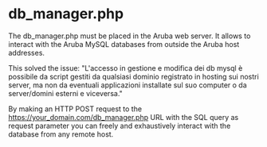 # db_manager.php
The db_manager.php must be placed in the Aruba web server.
It allows to interact with the Aruba MySQL databases from outside the Aruba host addresses.

This solved the issue: "L'accesso in gestione e modifica dei db mysql è possibile da script gestiti da qualsiasi dominio registrato in hosting sui nostri server, ma non da eventuali applicazioni installate sul suo computer o da server/domini esterni e viceversa."

By making an HTTP POST request to the https://your_domain.com/db_manager.php URL with the SQL query as request parameter you can freely and exhaustively interact with the database from any remote host.
